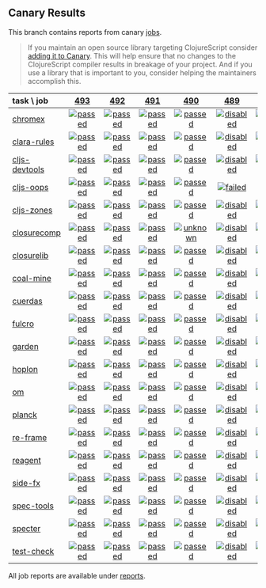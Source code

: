 ## Canary Results

This branch contains reports from canary [jobs](https://github.com/cljs-oss/canary/tree/jobs).

> If you maintain an open source library targeting ClojureScript consider [adding it to Canary](https://github.com/cljs-oss/canary/tree/master#how-to-participate). This will help ensure that no changes to the ClojureScript compiler results in breakage of your project. And if you use a library that is important to you, consider helping the maintainers accomplish this.

[//]: # (begin_overview_table)

| task \ job | <a href="reports/2018/07/23/job-000493-1.10.373-3123aa3" title="job #493 finished on 2018-07-23">493</a> | <a href="reports/2018/07/22/job-000492-1.10.373-3123aa3" title="job #492 finished on 2018-07-22">492</a> | <a href="reports/2018/07/21/job-000491-1.10.373-3123aa3" title="job #491 finished on 2018-07-21">491</a> | <a href="reports/2018/07/20/job-000490-1.10.373-3123aa3" title="job #490 finished on 2018-07-20">490</a> | <a href="reports/2018/07/19/job-000489-1.10.374-9eaede4" title="job #489 finished on 2018-07-19">489</a> | <a href="reports/2018/07/19/job-000487-1.10.396-e6768a4" title="job #487 finished on 2018-07-19">487</a> | <a href="reports/2018/07/19/job-000486-1.10.373-3123aa3" title="job #486 finished on 2018-07-19">486</a> | <a href="reports/2018/07/18/job-000485-1.10.373-3123aa3" title="job #485 finished on 2018-07-18">485</a> | <a href="reports/2018/07/17/job-000484-1.10.367-9099373" title="job #484 finished on 2018-07-17">484</a> | <a href="reports/2018/07/16/job-000483-1.10.366-17b7146" title="job #483 finished on 2018-07-16">483</a> |
| :--- | :---: | :---: | :---: | :---: | :---: | :---: | :---: | :---: | :---: | :---: |
| [chromex](https://github.com/binaryage/chromex) | <a href="reports/2018/07/23/job-000493-1.10.373-3123aa3#-chromex"><img title="passed" src="http://box.binaryage.com/s-passed.svg"><a> | <a href="reports/2018/07/22/job-000492-1.10.373-3123aa3#-chromex"><img title="passed" src="http://box.binaryage.com/s-passed.svg"><a> | <a href="reports/2018/07/21/job-000491-1.10.373-3123aa3#-chromex"><img title="passed" src="http://box.binaryage.com/s-passed.svg"><a> | <a href="reports/2018/07/20/job-000490-1.10.373-3123aa3#-chromex"><img title="passed" src="http://box.binaryage.com/s-passed.svg"><a> | <a href="reports/2018/07/19/job-000489-1.10.374-9eaede4#-chromex"><img title="disabled" src="http://box.binaryage.com/s-disabled.svg"><a> | <a href="reports/2018/07/19/job-000487-1.10.396-e6768a4#-chromex"><img title="passed" src="http://box.binaryage.com/s-passed.svg"><a> | <a href="reports/2018/07/19/job-000486-1.10.373-3123aa3#-chromex"><img title="passed" src="http://box.binaryage.com/s-passed.svg"><a> | <a href="reports/2018/07/18/job-000485-1.10.373-3123aa3#-chromex"><img title="passed" src="http://box.binaryage.com/s-passed.svg"><a> | <a href="reports/2018/07/17/job-000484-1.10.367-9099373#-chromex"><img title="passed" src="http://box.binaryage.com/s-passed.svg"><a> | <a href="reports/2018/07/16/job-000483-1.10.366-17b7146#-chromex"><img title="passed" src="http://box.binaryage.com/s-passed.svg"><a> |
| [clara-rules](https://github.com/cerner/clara-rules) | <a href="reports/2018/07/23/job-000493-1.10.373-3123aa3#-clara-rules"><img title="passed" src="http://box.binaryage.com/s-passed.svg"><a> | <a href="reports/2018/07/22/job-000492-1.10.373-3123aa3#-clara-rules"><img title="passed" src="http://box.binaryage.com/s-passed.svg"><a> | <a href="reports/2018/07/21/job-000491-1.10.373-3123aa3#-clara-rules"><img title="passed" src="http://box.binaryage.com/s-passed.svg"><a> | <a href="reports/2018/07/20/job-000490-1.10.373-3123aa3#-clara-rules"><img title="passed" src="http://box.binaryage.com/s-passed.svg"><a> | <a href="reports/2018/07/19/job-000489-1.10.374-9eaede4#-clara-rules"><img title="disabled" src="http://box.binaryage.com/s-disabled.svg"><a> | <a href="reports/2018/07/19/job-000487-1.10.396-e6768a4#-clara-rules"><img title="passed" src="http://box.binaryage.com/s-passed.svg"><a> | <a href="reports/2018/07/19/job-000486-1.10.373-3123aa3#-clara-rules"><img title="passed" src="http://box.binaryage.com/s-passed.svg"><a> | <a href="reports/2018/07/18/job-000485-1.10.373-3123aa3#-clara-rules"><img title="passed" src="http://box.binaryage.com/s-passed.svg"><a> | <a href="reports/2018/07/17/job-000484-1.10.367-9099373#-clara-rules"><img title="passed" src="http://box.binaryage.com/s-passed.svg"><a> | <a href="reports/2018/07/16/job-000483-1.10.366-17b7146#-clara-rules"><img title="passed" src="http://box.binaryage.com/s-passed.svg"><a> |
| [cljs-devtools](https://github.com/binaryage/cljs-devtools) | <a href="reports/2018/07/23/job-000493-1.10.373-3123aa3#-cljs-devtools"><img title="passed" src="http://box.binaryage.com/s-passed.svg"><a> | <a href="reports/2018/07/22/job-000492-1.10.373-3123aa3#-cljs-devtools"><img title="passed" src="http://box.binaryage.com/s-passed.svg"><a> | <a href="reports/2018/07/21/job-000491-1.10.373-3123aa3#-cljs-devtools"><img title="passed" src="http://box.binaryage.com/s-passed.svg"><a> | <a href="reports/2018/07/20/job-000490-1.10.373-3123aa3#-cljs-devtools"><img title="passed" src="http://box.binaryage.com/s-passed.svg"><a> | <a href="reports/2018/07/19/job-000489-1.10.374-9eaede4#-cljs-devtools"><img title="disabled" src="http://box.binaryage.com/s-disabled.svg"><a> | <a href="reports/2018/07/19/job-000487-1.10.396-e6768a4#-cljs-devtools"><img title="passed" src="http://box.binaryage.com/s-passed.svg"><a> | <a href="reports/2018/07/19/job-000486-1.10.373-3123aa3#-cljs-devtools"><img title="passed" src="http://box.binaryage.com/s-passed.svg"><a> | <a href="reports/2018/07/18/job-000485-1.10.373-3123aa3#-cljs-devtools"><img title="passed" src="http://box.binaryage.com/s-passed.svg"><a> | <a href="reports/2018/07/17/job-000484-1.10.367-9099373#-cljs-devtools"><img title="passed" src="http://box.binaryage.com/s-passed.svg"><a> | <a href="reports/2018/07/16/job-000483-1.10.366-17b7146#-cljs-devtools"><img title="passed" src="http://box.binaryage.com/s-passed.svg"><a> |
| [cljs-oops](https://github.com/binaryage/cljs-oops) | <a href="reports/2018/07/23/job-000493-1.10.373-3123aa3#-cljs-oops"><img title="passed" src="http://box.binaryage.com/s-passed.svg"><a> | <a href="reports/2018/07/22/job-000492-1.10.373-3123aa3#-cljs-oops"><img title="passed" src="http://box.binaryage.com/s-passed.svg"><a> | <a href="reports/2018/07/21/job-000491-1.10.373-3123aa3#-cljs-oops"><img title="passed" src="http://box.binaryage.com/s-passed.svg"><a> | <a href="reports/2018/07/20/job-000490-1.10.373-3123aa3#-cljs-oops"><img title="passed" src="http://box.binaryage.com/s-passed.svg"><a> | <a href="reports/2018/07/19/job-000489-1.10.374-9eaede4#-cljs-oops"><img title="failed" src="http://box.binaryage.com/s-failed.svg"><a> | <a href="reports/2018/07/19/job-000487-1.10.396-e6768a4#-cljs-oops"><img title="failed" src="http://box.binaryage.com/s-failed.svg"><a> | <a href="reports/2018/07/19/job-000486-1.10.373-3123aa3#-cljs-oops"><img title="passed" src="http://box.binaryage.com/s-passed.svg"><a> | <a href="reports/2018/07/18/job-000485-1.10.373-3123aa3#-cljs-oops"><img title="passed" src="http://box.binaryage.com/s-passed.svg"><a> | <a href="reports/2018/07/17/job-000484-1.10.367-9099373#-cljs-oops"><img title="passed" src="http://box.binaryage.com/s-passed.svg"><a> | <a href="reports/2018/07/16/job-000483-1.10.366-17b7146#-cljs-oops"><img title="passed" src="http://box.binaryage.com/s-passed.svg"><a> |
| [cljs-zones](https://github.com/binaryage/cljs-zones) | <a href="reports/2018/07/23/job-000493-1.10.373-3123aa3#-cljs-zones"><img title="passed" src="http://box.binaryage.com/s-passed.svg"><a> | <a href="reports/2018/07/22/job-000492-1.10.373-3123aa3#-cljs-zones"><img title="passed" src="http://box.binaryage.com/s-passed.svg"><a> | <a href="reports/2018/07/21/job-000491-1.10.373-3123aa3#-cljs-zones"><img title="passed" src="http://box.binaryage.com/s-passed.svg"><a> | <a href="reports/2018/07/20/job-000490-1.10.373-3123aa3#-cljs-zones"><img title="passed" src="http://box.binaryage.com/s-passed.svg"><a> | <a href="reports/2018/07/19/job-000489-1.10.374-9eaede4#-cljs-zones"><img title="disabled" src="http://box.binaryage.com/s-disabled.svg"><a> | <a href="reports/2018/07/19/job-000487-1.10.396-e6768a4#-cljs-zones"><img title="passed" src="http://box.binaryage.com/s-passed.svg"><a> | <a href="reports/2018/07/19/job-000486-1.10.373-3123aa3#-cljs-zones"><img title="passed" src="http://box.binaryage.com/s-passed.svg"><a> | <a href="reports/2018/07/18/job-000485-1.10.373-3123aa3#-cljs-zones"><img title="passed" src="http://box.binaryage.com/s-passed.svg"><a> | <a href="reports/2018/07/17/job-000484-1.10.367-9099373#-cljs-zones"><img title="passed" src="http://box.binaryage.com/s-passed.svg"><a> | <a href="reports/2018/07/16/job-000483-1.10.366-17b7146#-cljs-zones"><img title="passed" src="http://box.binaryage.com/s-passed.svg"><a> |
| [closurecomp](https://github.com/mfikes/closurecomp) | <a href="reports/2018/07/23/job-000493-1.10.373-3123aa3#-closurecomp"><img title="passed" src="http://box.binaryage.com/s-passed.svg"><a> | <a href="reports/2018/07/22/job-000492-1.10.373-3123aa3#-closurecomp"><img title="passed" src="http://box.binaryage.com/s-passed.svg"><a> | <a href="reports/2018/07/21/job-000491-1.10.373-3123aa3#-closurecomp"><img title="passed" src="http://box.binaryage.com/s-passed.svg"><a> | <a href="reports/2018/07/20/job-000490-1.10.373-3123aa3#-closurecomp"><img title="unknown" src="http://box.binaryage.com/s-unknown.svg"><a> | <a href="reports/2018/07/19/job-000489-1.10.374-9eaede4#-closurecomp"><img title="disabled" src="http://box.binaryage.com/s-disabled.svg"><a> | <a href="reports/2018/07/19/job-000487-1.10.396-e6768a4#-closurecomp"><img title="passed" src="http://box.binaryage.com/s-passed.svg"><a> | <a href="reports/2018/07/19/job-000486-1.10.373-3123aa3#-closurecomp"><img title="passed" src="http://box.binaryage.com/s-passed.svg"><a> | <a href="reports/2018/07/18/job-000485-1.10.373-3123aa3#-closurecomp"><img title="passed" src="http://box.binaryage.com/s-passed.svg"><a> | <a href="reports/2018/07/17/job-000484-1.10.367-9099373#-closurecomp"><img title="passed" src="http://box.binaryage.com/s-passed.svg"><a> | <a href="reports/2018/07/16/job-000483-1.10.366-17b7146#-closurecomp"><img title="passed" src="http://box.binaryage.com/s-passed.svg"><a> |
| [closurelib](https://github.com/mfikes/closurelib) | <a href="reports/2018/07/23/job-000493-1.10.373-3123aa3#-closurelib"><img title="passed" src="http://box.binaryage.com/s-passed.svg"><a> | <a href="reports/2018/07/22/job-000492-1.10.373-3123aa3#-closurelib"><img title="passed" src="http://box.binaryage.com/s-passed.svg"><a> | <a href="reports/2018/07/21/job-000491-1.10.373-3123aa3#-closurelib"><img title="passed" src="http://box.binaryage.com/s-passed.svg"><a> | <a href="reports/2018/07/20/job-000490-1.10.373-3123aa3#-closurelib"><img title="passed" src="http://box.binaryage.com/s-passed.svg"><a> | <a href="reports/2018/07/19/job-000489-1.10.374-9eaede4#-closurelib"><img title="disabled" src="http://box.binaryage.com/s-disabled.svg"><a> | <a href="reports/2018/07/19/job-000487-1.10.396-e6768a4#-closurelib"><img title="passed" src="http://box.binaryage.com/s-passed.svg"><a> | <a href="reports/2018/07/19/job-000486-1.10.373-3123aa3#-closurelib"><img title="passed" src="http://box.binaryage.com/s-passed.svg"><a> | <a href="reports/2018/07/18/job-000485-1.10.373-3123aa3#-closurelib"><img title="passed" src="http://box.binaryage.com/s-passed.svg"><a> | <a href="reports/2018/07/17/job-000484-1.10.367-9099373#-closurelib"><img title="passed" src="http://box.binaryage.com/s-passed.svg"><a> | <a href="reports/2018/07/16/job-000483-1.10.366-17b7146#-closurelib"><img title="passed" src="http://box.binaryage.com/s-passed.svg"><a> |
| [coal-mine](https://github.com/mfikes/coal-mine) | <a href="reports/2018/07/23/job-000493-1.10.373-3123aa3#-coal-mine"><img title="passed" src="http://box.binaryage.com/s-passed.svg"><a> | <a href="reports/2018/07/22/job-000492-1.10.373-3123aa3#-coal-mine"><img title="passed" src="http://box.binaryage.com/s-passed.svg"><a> | <a href="reports/2018/07/21/job-000491-1.10.373-3123aa3#-coal-mine"><img title="passed" src="http://box.binaryage.com/s-passed.svg"><a> | <a href="reports/2018/07/20/job-000490-1.10.373-3123aa3#-coal-mine"><img title="passed" src="http://box.binaryage.com/s-passed.svg"><a> | <a href="reports/2018/07/19/job-000489-1.10.374-9eaede4#-coal-mine"><img title="disabled" src="http://box.binaryage.com/s-disabled.svg"><a> | <a href="reports/2018/07/19/job-000487-1.10.396-e6768a4#-coal-mine"><img title="unknown" src="http://box.binaryage.com/s-unknown.svg"><a> | <a href="reports/2018/07/19/job-000486-1.10.373-3123aa3#-coal-mine"><img title="passed" src="http://box.binaryage.com/s-passed.svg"><a> | <a href="reports/2018/07/18/job-000485-1.10.373-3123aa3#-coal-mine"><img title="passed" src="http://box.binaryage.com/s-passed.svg"><a> | <a href="reports/2018/07/17/job-000484-1.10.367-9099373#-coal-mine"><img title="passed" src="http://box.binaryage.com/s-passed.svg"><a> | <a href="reports/2018/07/16/job-000483-1.10.366-17b7146#-coal-mine"><img title="passed" src="http://box.binaryage.com/s-passed.svg"><a> |
| [cuerdas](https://github.com/funcool/cuerdas) | <a href="reports/2018/07/23/job-000493-1.10.373-3123aa3#-cuerdas"><img title="passed" src="http://box.binaryage.com/s-passed.svg"><a> | <a href="reports/2018/07/22/job-000492-1.10.373-3123aa3#-cuerdas"><img title="passed" src="http://box.binaryage.com/s-passed.svg"><a> | <a href="reports/2018/07/21/job-000491-1.10.373-3123aa3#-cuerdas"><img title="passed" src="http://box.binaryage.com/s-passed.svg"><a> | <a href="reports/2018/07/20/job-000490-1.10.373-3123aa3#-cuerdas"><img title="passed" src="http://box.binaryage.com/s-passed.svg"><a> | <a href="reports/2018/07/19/job-000489-1.10.374-9eaede4#-cuerdas"><img title="disabled" src="http://box.binaryage.com/s-disabled.svg"><a> | <a href="reports/2018/07/19/job-000487-1.10.396-e6768a4#-cuerdas"><img title="passed" src="http://box.binaryage.com/s-passed.svg"><a> | <a href="reports/2018/07/19/job-000486-1.10.373-3123aa3#-cuerdas"><img title="passed" src="http://box.binaryage.com/s-passed.svg"><a> | <a href="reports/2018/07/18/job-000485-1.10.373-3123aa3#-cuerdas"><img title="passed" src="http://box.binaryage.com/s-passed.svg"><a> | <a href="reports/2018/07/17/job-000484-1.10.367-9099373#-cuerdas"><img title="passed" src="http://box.binaryage.com/s-passed.svg"><a> | <a href="reports/2018/07/16/job-000483-1.10.366-17b7146#-cuerdas"><img title="failed" src="http://box.binaryage.com/s-failed.svg"><a> |
| [fulcro](https://github.com/fulcrologic/fulcro) | <a href="reports/2018/07/23/job-000493-1.10.373-3123aa3#-fulcro"><img title="passed" src="http://box.binaryage.com/s-passed.svg"><a> | <a href="reports/2018/07/22/job-000492-1.10.373-3123aa3#-fulcro"><img title="passed" src="http://box.binaryage.com/s-passed.svg"><a> | <a href="reports/2018/07/21/job-000491-1.10.373-3123aa3#-fulcro"><img title="passed" src="http://box.binaryage.com/s-passed.svg"><a> | <a href="reports/2018/07/20/job-000490-1.10.373-3123aa3#-fulcro"><img title="passed" src="http://box.binaryage.com/s-passed.svg"><a> | <a href="reports/2018/07/19/job-000489-1.10.374-9eaede4#-fulcro"><img title="disabled" src="http://box.binaryage.com/s-disabled.svg"><a> | <a href="reports/2018/07/19/job-000487-1.10.396-e6768a4#-fulcro"><img title="passed" src="http://box.binaryage.com/s-passed.svg"><a> | <a href="reports/2018/07/19/job-000486-1.10.373-3123aa3#-fulcro"><img title="passed" src="http://box.binaryage.com/s-passed.svg"><a> | <a href="reports/2018/07/18/job-000485-1.10.373-3123aa3#-fulcro"><img title="passed" src="http://box.binaryage.com/s-passed.svg"><a> | <a href="reports/2018/07/17/job-000484-1.10.367-9099373#-fulcro"><img title="passed" src="http://box.binaryage.com/s-passed.svg"><a> | <a href="reports/2018/07/16/job-000483-1.10.366-17b7146#-fulcro"><img title="passed" src="http://box.binaryage.com/s-passed.svg"><a> |
| [garden](https://github.com/noprompt/garden) | <a href="reports/2018/07/23/job-000493-1.10.373-3123aa3#-garden"><img title="passed" src="http://box.binaryage.com/s-passed.svg"><a> | <a href="reports/2018/07/22/job-000492-1.10.373-3123aa3#-garden"><img title="passed" src="http://box.binaryage.com/s-passed.svg"><a> | <a href="reports/2018/07/21/job-000491-1.10.373-3123aa3#-garden"><img title="passed" src="http://box.binaryage.com/s-passed.svg"><a> | <a href="reports/2018/07/20/job-000490-1.10.373-3123aa3#-garden"><img title="passed" src="http://box.binaryage.com/s-passed.svg"><a> | <a href="reports/2018/07/19/job-000489-1.10.374-9eaede4#-garden"><img title="disabled" src="http://box.binaryage.com/s-disabled.svg"><a> | <a href="reports/2018/07/19/job-000487-1.10.396-e6768a4#-garden"><img title="passed" src="http://box.binaryage.com/s-passed.svg"><a> | <a href="reports/2018/07/19/job-000486-1.10.373-3123aa3#-garden"><img title="passed" src="http://box.binaryage.com/s-passed.svg"><a> | <a href="reports/2018/07/18/job-000485-1.10.373-3123aa3#-garden"><img title="passed" src="http://box.binaryage.com/s-passed.svg"><a> | <a href="reports/2018/07/17/job-000484-1.10.367-9099373#-garden"><img title="passed" src="http://box.binaryage.com/s-passed.svg"><a> | <a href="reports/2018/07/16/job-000483-1.10.366-17b7146#-garden"><img title="failed" src="http://box.binaryage.com/s-failed.svg"><a> |
| [hoplon](https://github.com/hoplon/hoplon) | <a href="reports/2018/07/23/job-000493-1.10.373-3123aa3#-hoplon"><img title="passed" src="http://box.binaryage.com/s-passed.svg"><a> | <a href="reports/2018/07/22/job-000492-1.10.373-3123aa3#-hoplon"><img title="passed" src="http://box.binaryage.com/s-passed.svg"><a> | <a href="reports/2018/07/21/job-000491-1.10.373-3123aa3#-hoplon"><img title="passed" src="http://box.binaryage.com/s-passed.svg"><a> | <a href="reports/2018/07/20/job-000490-1.10.373-3123aa3#-hoplon"><img title="passed" src="http://box.binaryage.com/s-passed.svg"><a> | <a href="reports/2018/07/19/job-000489-1.10.374-9eaede4#-hoplon"><img title="disabled" src="http://box.binaryage.com/s-disabled.svg"><a> | <a href="reports/2018/07/19/job-000487-1.10.396-e6768a4#-hoplon"><img title="passed" src="http://box.binaryage.com/s-passed.svg"><a> | <a href="reports/2018/07/19/job-000486-1.10.373-3123aa3#-hoplon"><img title="passed" src="http://box.binaryage.com/s-passed.svg"><a> | <a href="reports/2018/07/18/job-000485-1.10.373-3123aa3#-hoplon"><img title="passed" src="http://box.binaryage.com/s-passed.svg"><a> | <a href="reports/2018/07/17/job-000484-1.10.367-9099373#-hoplon"><img title="passed" src="http://box.binaryage.com/s-passed.svg"><a> | <a href="reports/2018/07/16/job-000483-1.10.366-17b7146#-hoplon"><img title="passed" src="http://box.binaryage.com/s-passed.svg"><a> |
| [om](https://github.com/omcljs/om) | <a href="reports/2018/07/23/job-000493-1.10.373-3123aa3#-om"><img title="passed" src="http://box.binaryage.com/s-passed.svg"><a> | <a href="reports/2018/07/22/job-000492-1.10.373-3123aa3#-om"><img title="passed" src="http://box.binaryage.com/s-passed.svg"><a> | <a href="reports/2018/07/21/job-000491-1.10.373-3123aa3#-om"><img title="passed" src="http://box.binaryage.com/s-passed.svg"><a> | <a href="reports/2018/07/20/job-000490-1.10.373-3123aa3#-om"><img title="passed" src="http://box.binaryage.com/s-passed.svg"><a> | <a href="reports/2018/07/19/job-000489-1.10.374-9eaede4#-om"><img title="disabled" src="http://box.binaryage.com/s-disabled.svg"><a> | <a href="reports/2018/07/19/job-000487-1.10.396-e6768a4#-om"><img title="passed" src="http://box.binaryage.com/s-passed.svg"><a> | <a href="reports/2018/07/19/job-000486-1.10.373-3123aa3#-om"><img title="passed" src="http://box.binaryage.com/s-passed.svg"><a> | <a href="reports/2018/07/18/job-000485-1.10.373-3123aa3#-om"><img title="passed" src="http://box.binaryage.com/s-passed.svg"><a> | <a href="reports/2018/07/17/job-000484-1.10.367-9099373#-om"><img title="passed" src="http://box.binaryage.com/s-passed.svg"><a> | <a href="reports/2018/07/16/job-000483-1.10.366-17b7146#-om"><img title="passed" src="http://box.binaryage.com/s-passed.svg"><a> |
| [planck](https://github.com/planck-repl/planck) | <a href="reports/2018/07/23/job-000493-1.10.373-3123aa3#-planck"><img title="passed" src="http://box.binaryage.com/s-passed.svg"><a> | <a href="reports/2018/07/22/job-000492-1.10.373-3123aa3#-planck"><img title="passed" src="http://box.binaryage.com/s-passed.svg"><a> | <a href="reports/2018/07/21/job-000491-1.10.373-3123aa3#-planck"><img title="passed" src="http://box.binaryage.com/s-passed.svg"><a> | <a href="reports/2018/07/20/job-000490-1.10.373-3123aa3#-planck"><img title="passed" src="http://box.binaryage.com/s-passed.svg"><a> | <a href="reports/2018/07/19/job-000489-1.10.374-9eaede4#-planck"><img title="disabled" src="http://box.binaryage.com/s-disabled.svg"><a> | <a href="reports/2018/07/19/job-000487-1.10.396-e6768a4#-planck"><img title="passed" src="http://box.binaryage.com/s-passed.svg"><a> | <a href="reports/2018/07/19/job-000486-1.10.373-3123aa3#-planck"><img title="passed" src="http://box.binaryage.com/s-passed.svg"><a> | <a href="reports/2018/07/18/job-000485-1.10.373-3123aa3#-planck"><img title="passed" src="http://box.binaryage.com/s-passed.svg"><a> | <a href="reports/2018/07/17/job-000484-1.10.367-9099373#-planck"><img title="passed" src="http://box.binaryage.com/s-passed.svg"><a> | <a href="reports/2018/07/16/job-000483-1.10.366-17b7146#-planck"><img title="passed" src="http://box.binaryage.com/s-passed.svg"><a> |
| [re-frame](https://github.com/Day8/re-frame) | <a href="reports/2018/07/23/job-000493-1.10.373-3123aa3#-re-frame"><img title="passed" src="http://box.binaryage.com/s-passed.svg"><a> | <a href="reports/2018/07/22/job-000492-1.10.373-3123aa3#-re-frame"><img title="passed" src="http://box.binaryage.com/s-passed.svg"><a> | <a href="reports/2018/07/21/job-000491-1.10.373-3123aa3#-re-frame"><img title="passed" src="http://box.binaryage.com/s-passed.svg"><a> | <a href="reports/2018/07/20/job-000490-1.10.373-3123aa3#-re-frame"><img title="passed" src="http://box.binaryage.com/s-passed.svg"><a> | <a href="reports/2018/07/19/job-000489-1.10.374-9eaede4#-re-frame"><img title="disabled" src="http://box.binaryage.com/s-disabled.svg"><a> | <a href="reports/2018/07/19/job-000487-1.10.396-e6768a4#-re-frame"><img title="passed" src="http://box.binaryage.com/s-passed.svg"><a> | <a href="reports/2018/07/19/job-000486-1.10.373-3123aa3#-re-frame"><img title="passed" src="http://box.binaryage.com/s-passed.svg"><a> | <a href="reports/2018/07/18/job-000485-1.10.373-3123aa3#-re-frame"><img title="passed" src="http://box.binaryage.com/s-passed.svg"><a> | <a href="reports/2018/07/17/job-000484-1.10.367-9099373#-re-frame"><img title="passed" src="http://box.binaryage.com/s-passed.svg"><a> | <a href="reports/2018/07/16/job-000483-1.10.366-17b7146#-re-frame"><img title="passed" src="http://box.binaryage.com/s-passed.svg"><a> |
| [reagent](https://github.com/reagent-project/reagent) | <a href="reports/2018/07/23/job-000493-1.10.373-3123aa3#-reagent"><img title="passed" src="http://box.binaryage.com/s-passed.svg"><a> | <a href="reports/2018/07/22/job-000492-1.10.373-3123aa3#-reagent"><img title="passed" src="http://box.binaryage.com/s-passed.svg"><a> | <a href="reports/2018/07/21/job-000491-1.10.373-3123aa3#-reagent"><img title="passed" src="http://box.binaryage.com/s-passed.svg"><a> | <a href="reports/2018/07/20/job-000490-1.10.373-3123aa3#-reagent"><img title="passed" src="http://box.binaryage.com/s-passed.svg"><a> | <a href="reports/2018/07/19/job-000489-1.10.374-9eaede4#-reagent"><img title="disabled" src="http://box.binaryage.com/s-disabled.svg"><a> | <a href="reports/2018/07/19/job-000487-1.10.396-e6768a4#-reagent"><img title="passed" src="http://box.binaryage.com/s-passed.svg"><a> | <a href="reports/2018/07/19/job-000486-1.10.373-3123aa3#-reagent"><img title="passed" src="http://box.binaryage.com/s-passed.svg"><a> | <a href="reports/2018/07/18/job-000485-1.10.373-3123aa3#-reagent"><img title="passed" src="http://box.binaryage.com/s-passed.svg"><a> | <a href="reports/2018/07/17/job-000484-1.10.367-9099373#-reagent"><img title="passed" src="http://box.binaryage.com/s-passed.svg"><a> | <a href="reports/2018/07/16/job-000483-1.10.366-17b7146#-reagent"><img title="passed" src="http://box.binaryage.com/s-passed.svg"><a> |
| [side-fx](https://github.com/cljsrn/side-fx) | <a href="reports/2018/07/23/job-000493-1.10.373-3123aa3#-side-fx"><img title="passed" src="http://box.binaryage.com/s-passed.svg"><a> | <a href="reports/2018/07/22/job-000492-1.10.373-3123aa3#-side-fx"><img title="passed" src="http://box.binaryage.com/s-passed.svg"><a> | <a href="reports/2018/07/21/job-000491-1.10.373-3123aa3#-side-fx"><img title="passed" src="http://box.binaryage.com/s-passed.svg"><a> | <a href="reports/2018/07/20/job-000490-1.10.373-3123aa3#-side-fx"><img title="passed" src="http://box.binaryage.com/s-passed.svg"><a> | <a href="reports/2018/07/19/job-000489-1.10.374-9eaede4#-side-fx"><img title="disabled" src="http://box.binaryage.com/s-disabled.svg"><a> | <a href="reports/2018/07/19/job-000487-1.10.396-e6768a4#-side-fx"><img title="passed" src="http://box.binaryage.com/s-passed.svg"><a> | <a href="reports/2018/07/19/job-000486-1.10.373-3123aa3#-side-fx"><img title="passed" src="http://box.binaryage.com/s-passed.svg"><a> | <a href="reports/2018/07/18/job-000485-1.10.373-3123aa3#-side-fx"><img title="passed" src="http://box.binaryage.com/s-passed.svg"><a> | <a href="reports/2018/07/17/job-000484-1.10.367-9099373#-side-fx"><img title="passed" src="http://box.binaryage.com/s-passed.svg"><a> | <a href="reports/2018/07/16/job-000483-1.10.366-17b7146#-side-fx"><img title="passed" src="http://box.binaryage.com/s-passed.svg"><a> |
| [spec-tools](https://github.com/metosin/spec-tools) | <a href="reports/2018/07/23/job-000493-1.10.373-3123aa3#-spec-tools"><img title="passed" src="http://box.binaryage.com/s-passed.svg"><a> | <a href="reports/2018/07/22/job-000492-1.10.373-3123aa3#-spec-tools"><img title="passed" src="http://box.binaryage.com/s-passed.svg"><a> | <a href="reports/2018/07/21/job-000491-1.10.373-3123aa3#-spec-tools"><img title="passed" src="http://box.binaryage.com/s-passed.svg"><a> | <a href="reports/2018/07/20/job-000490-1.10.373-3123aa3#-spec-tools"><img title="passed" src="http://box.binaryage.com/s-passed.svg"><a> | <a href="reports/2018/07/19/job-000489-1.10.374-9eaede4#-spec-tools"><img title="disabled" src="http://box.binaryage.com/s-disabled.svg"><a> | <a href="reports/2018/07/19/job-000487-1.10.396-e6768a4#-spec-tools"><img title="passed" src="http://box.binaryage.com/s-passed.svg"><a> | <a href="reports/2018/07/19/job-000486-1.10.373-3123aa3#-spec-tools"><img title="passed" src="http://box.binaryage.com/s-passed.svg"><a> | <a href="reports/2018/07/18/job-000485-1.10.373-3123aa3#-spec-tools"><img title="passed" src="http://box.binaryage.com/s-passed.svg"><a> | <a href="reports/2018/07/17/job-000484-1.10.367-9099373#-spec-tools"><img title="passed" src="http://box.binaryage.com/s-passed.svg"><a> | <a href="reports/2018/07/16/job-000483-1.10.366-17b7146#-spec-tools"><img title="passed" src="http://box.binaryage.com/s-passed.svg"><a> |
| [specter](https://github.com/nathanmarz/specter) | <a href="reports/2018/07/23/job-000493-1.10.373-3123aa3#-specter"><img title="passed" src="http://box.binaryage.com/s-passed.svg"><a> | <a href="reports/2018/07/22/job-000492-1.10.373-3123aa3#-specter"><img title="passed" src="http://box.binaryage.com/s-passed.svg"><a> | <a href="reports/2018/07/21/job-000491-1.10.373-3123aa3#-specter"><img title="passed" src="http://box.binaryage.com/s-passed.svg"><a> | <a href="reports/2018/07/20/job-000490-1.10.373-3123aa3#-specter"><img title="passed" src="http://box.binaryage.com/s-passed.svg"><a> | <a href="reports/2018/07/19/job-000489-1.10.374-9eaede4#-specter"><img title="disabled" src="http://box.binaryage.com/s-disabled.svg"><a> | <a href="reports/2018/07/19/job-000487-1.10.396-e6768a4#-specter"><img title="passed" src="http://box.binaryage.com/s-passed.svg"><a> | <a href="reports/2018/07/19/job-000486-1.10.373-3123aa3#-specter"><img title="passed" src="http://box.binaryage.com/s-passed.svg"><a> | <a href="reports/2018/07/18/job-000485-1.10.373-3123aa3#-specter"><img title="passed" src="http://box.binaryage.com/s-passed.svg"><a> | <a href="reports/2018/07/17/job-000484-1.10.367-9099373#-specter"><img title="passed" src="http://box.binaryage.com/s-passed.svg"><a> | <a href="reports/2018/07/16/job-000483-1.10.366-17b7146#-specter"><img title="passed" src="http://box.binaryage.com/s-passed.svg"><a> |
| [test-check](https://github.com/clojure/test.check) | <a href="reports/2018/07/23/job-000493-1.10.373-3123aa3#-test-check"><img title="passed" src="http://box.binaryage.com/s-passed.svg"><a> | <a href="reports/2018/07/22/job-000492-1.10.373-3123aa3#-test-check"><img title="passed" src="http://box.binaryage.com/s-passed.svg"><a> | <a href="reports/2018/07/21/job-000491-1.10.373-3123aa3#-test-check"><img title="passed" src="http://box.binaryage.com/s-passed.svg"><a> | <a href="reports/2018/07/20/job-000490-1.10.373-3123aa3#-test-check"><img title="passed" src="http://box.binaryage.com/s-passed.svg"><a> | <a href="reports/2018/07/19/job-000489-1.10.374-9eaede4#-test-check"><img title="disabled" src="http://box.binaryage.com/s-disabled.svg"><a> | <a href="reports/2018/07/19/job-000487-1.10.396-e6768a4#-test-check"><img title="passed" src="http://box.binaryage.com/s-passed.svg"><a> | <a href="reports/2018/07/19/job-000486-1.10.373-3123aa3#-test-check"><img title="passed" src="http://box.binaryage.com/s-passed.svg"><a> | <a href="reports/2018/07/18/job-000485-1.10.373-3123aa3#-test-check"><img title="passed" src="http://box.binaryage.com/s-passed.svg"><a> | <a href="reports/2018/07/17/job-000484-1.10.367-9099373#-test-check"><img title="passed" src="http://box.binaryage.com/s-passed.svg"><a> | <a href="reports/2018/07/16/job-000483-1.10.366-17b7146#-test-check"><img title="passed" src="http://box.binaryage.com/s-passed.svg"><a> |

[//]: # (end_overview_table)

All job reports are available under [reports](reports).
